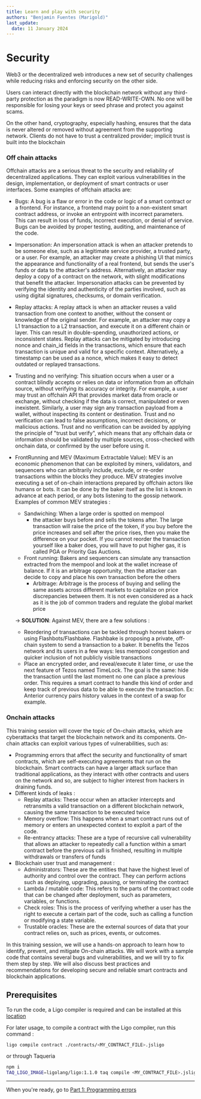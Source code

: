 ```yaml
---
title: Learn and play with security
authors: "Benjamin Fuentes (Marigold)"
last_update:
  date: 11 January 2024
---
```


# Security

Web3 or the decentralized web introduces a new set of security challenges while reducing risks and enforcing security on the other side.

Users can interact directly with the blockchain network without any third-party protection as the paradigm is now READ-WRITE-OWN. No one will be responsible for losing your keys or seed phrase and protect you against scams.

On the other hand, cryptography, especially hashing, ensures that the data is never altered or removed without agreement from the supporting network. Clients do not have to trust a centralized provider; implicit trust is built into the blockchain

### Off chain attacks

Offchain attacks are a serious threat to the security and reliability of decentralized applications. They can exploit various vulnerabilities in the design, implementation, or deployment of smart contracts or user interfaces. Some examples of offchain attacks are:

- Bugs: A bug is a flaw or error in the code or logic of a smart contract or a frontend. For instance, a frontend may point to a non-existent smart contract address, or invoke an entrypoint with incorrect parameters. This can result in loss of funds, incorrect execution, or denial of service. Bugs can be avoided by proper testing, auditing, and maintenance of the code.
- Impersonation: An impersonation attack is when an attacker pretends to be someone else, such as a legitimate service provider, a trusted party, or a user. For example, an attacker may create a phishing UI that mimics the appearance and functionality of a real frontend, but sends the user's funds or data to the attacker's address. Alternatively, an attacker may deploy a copy of a contract on the network, with slight modifications that benefit the attacker. Impersonation attacks can be prevented by verifying the identity and authenticity of the parties involved, such as using digital signatures, checksums, or domain verification.
- Replay attacks: A replay attack is when an attacker reuses a valid transaction from one context to another, without the consent or knowledge of the original sender. For example, an attacker may copy a L1 transaction to a L2 transaction, and execute it on a different chain or layer. This can result in double-spending, unauthorized actions, or inconsistent states. Replay attacks can be mitigated by introducing nonce and chain_id fields in the transactions, which ensure that each transaction is unique and valid for a specific context. Alternatively, a timestamp can be used as a nonce, which makes it easy to detect outdated or replayed transactions.
- Trusting and no verifying: This situation occurs when a user or a contract blindly accepts or relies on data or information from an offchain source, without verifying its accuracy or integrity. For example, a user may trust an offchain API that provides market data from oracle or exchange, without checking if the data is correct, manipulated or even inexistent. Similarly, a user may sign any transaction payload from a wallet, without inspecting its content or destination. Trust and no verification can lead to false assumptions, incorrect decisions, or malicious actions. Trust and no verification can be avoided by applying the principle of "trust but verify", which means that any offchain data or information should be validated by multiple sources, cross-checked with onchain data, or confirmed by the user before using it.
- FrontRunning and MEV (Maximum Extractable Value): MEV is an economic phenomenon that can be exploited by miners, validators, and sequencers who can arbitrarily include, exclude, or re-order transactions within the blocks they produce. MEV strategies involve executing a set of on-chain interactions prepared by offchain actors like humans or bots.
  It can be done by the baker itself as the list is known in advance at each period, or any bots listening to the gossip network.
  Examples of common MEV strategies :

  - Sandwiching: When a large order is spotted on mempool
    - the attacker buys before and sells the tokens after. The large transaction will raise the price of the token, if you buy before the price increases and sell after the price rises, then you make the difference on your pocket. If you cannot reorder the transaction yourself like a baker does, you will have to put higher gas, it is called PGA or Priority Gas Auctions.
  - Front running: Bakers and sequencers can simulate any transaction extracted from the mempool and look at the wallet increase of balance. If it is an arbitrage opportunity, then the attacker can decide to copy and place his own transaction before the others
    - Arbitrage: Arbitrage is the process of buying and selling the same assets across different markets to capitalize on price discrepancies between them. It is not even considered as a hack as it is the job of common traders and regulate the global market price

  &rarr; **SOLUTION**: Against MEV, there are a few solutions :

  - Reordering of transactions can be tackled through honest bakers or using Flashbots/Flashbake. Flashbake is proposing a private, off-chain system to send a transaction to a baker. It benefits the Tezos network and its users in a few ways: less mempool congestion and quicker inclusion of not publicly visible transactions
  - Place an encrypted order, and reveal/execute it later time, or use the next feature of Tezos named TimeLock. The goal is the same: hide the transaction until the last moment no one can place a previous order. This requires a smart contract to handle this kind of order and keep track of previous data to be able to execute the transaction. Ex: Anterior currency pairs history values in the context of a swap for example.

### Onchain attacks

This training session will cover the topic of On-chain attacks, which are cyberattacks that target the blockchain network and its components. On-chain attacks can exploit various types of vulnerabilities, such as:

- Programming errors that affect the security and functionality of smart contracts, which are self-executing agreements that run on the blockchain. Smart contracts can have a larger attack surface than traditional applications, as they interact with other contracts and users on the network and so, are subject to higher interest from hackers in draining funds.
- Different kinds of leaks :
  - Replay attacks: These occur when an attacker intercepts and retransmits a valid transaction on a different blockchain network, causing the same transaction to be executed twice
  - Memory overflow: This happens when a smart contract runs out of memory or enters an unexpected context to exploit a part of the code.
  - Re-entrancy attacks: These are a type of recursive call vulnerability that allows an attacker to repeatedly call a function within a smart contract before the previous call is finished, resulting in multiple withdrawals or transfers of funds
- Blockchain user trust and management :
  - Administrators: These are the entities that have the highest level of authority and control over the contract. They can perform actions such as deploying, upgrading, pausing, or terminating the contract
  - Lambda / mutable code: This refers to the parts of the contract code that can be changed after deployment, such as parameters, variables, or functions.
  - Check roles: This is the process of verifying whether a user has the right to execute a certain part of the code, such as calling a function or modifying a state variable.
  - Trustable oracles: These are the external sources of data that your contract relies on, such as prices, events, or outcomes.

In this training session, we will use a hands-on approach to learn how to identify, prevent, and mitigate On-chain attacks. We will work with a sample code that contains several bugs and vulnerabilities, and we will try to fix them step by step. We will also discuss best practices and recommendations for developing secure and reliable smart contracts and blockchain applications.

## Prerequisites

To run the code, a Ligo compiler is required and can be installed at this [location](https://ligolang.org/docs/intro/installation/?lang=jsligo)

For later usage, to compile a contract with the Ligo compiler, run this command :

```bash
ligo compile contract ./contracts/<MY_CONTRACT_FILE>.jsligo
```

or through Taqueria

```bash
npm i
TAQ_LIGO_IMAGE=ligolang/ligo:1.1.0 taq compile <MY_CONTRACT_FILE>.jsligo
```

---

When you're ready, go to [Part 1: Programming errors](./security/part-1)
